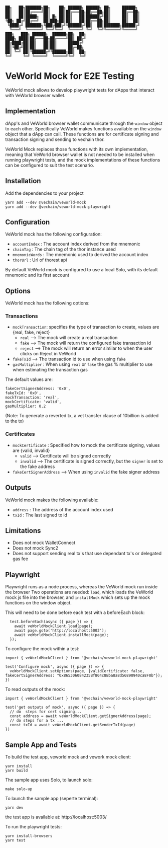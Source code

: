 
```
██╗   ██╗███████╗██╗    ██╗ ██████╗ ██████╗ ██╗     ██████╗ 
██║   ██║██╔════╝██║    ██║██╔═══██╗██╔══██╗██║     ██╔══██╗
██║   ██║█████╗  ██║ █╗ ██║██║   ██║██████╔╝██║     ██║  ██║
╚██╗ ██╔╝██╔══╝  ██║███╗██║██║   ██║██╔══██╗██║     ██║  ██║
 ╚████╔╝ ███████╗╚███╔███╔╝╚██████╔╝██║  ██║███████╗██████╔╝
  ╚═══╝  ╚══════╝ ╚══╝╚══╝  ╚═════╝ ╚═╝  ╚═╝╚══════╝╚═════╝ 
███╗   ███╗ ██████╗  ██████╗██╗  ██╗                        
████╗ ████║██╔═══██╗██╔════╝██║ ██╔╝                        
██╔████╔██║██║   ██║██║     █████╔╝                         
██║╚██╔╝██║██║   ██║██║     ██╔═██╗                         
██║ ╚═╝ ██║╚██████╔╝╚██████╗██║  ██╗                        
╚═╝     ╚═╝ ╚═════╝  ╚═════╝╚═╝  ╚═╝                                                                                        
 ```                            

# VeWorld Mock for E2E Testing

VeWorld mock allows to develop playwright tests for dApps that interact with VeWorld browser wallet.  

## Implementation

dApp's and VeWorld browser wallet communicate through the `window` object to each other. Specifically
VeWorld makes functions available on the `window` object that a dApp can call. These functions
are for certificate signing and transaction signing and sending to vechain thor.

VeWorld Mock replaces those functions with its own implementation, meaning that VeWorld browser wallet
is not needed to be installed when running playwright tests, and the mock implementations of these
functions can be configured to suit the test scenario.

## Installation

Add the dependencies to your project

`yarn add --dev @vechain/veworld-mock`  
`yarn add --dev @vechain/veworld-mock-playwright`

## Configuration

VeWorld mock has the following configuration:

- `accountIndex` : The account index derived from the mnemonic
- `chainTag` : The chain tag of the thor instance used
- `mnemonicWords` : The mnemonic used to derived the account index
- `thorUrl` : Url of thorest api

By default VeWorld mock is configured to use a local Solo, with its default mnemonic and its first account

## Options

VeWorld mock has the following options:

### Transactions

* `mockTransaction`: specifies the type of transaction to create, values are {real, fake, reject}
  * `real` --> The mock will create a real transaction
  * `fake` --> The mock will return the configured fake transaction id
  * `reject` --> The mock will return an error similar to when the user clicks on Reject in VeWorld 
* `fakeTxId` --> The transaction id to use when using `fake`
* `gasMultiplier` : When using `real` or `fake` the gas % multiplier to use when estimating the transaction gas

The default values are: 

```
fakeCertSignerAddress: '0x0',
fakeTxId: '0x0',
mockTransaction: 'real',
mockCertificate: 'valid',
gasMultiplier: 0.2
```

(Note: To generate a reverted tx, a vet transfer clause of 10billion is added to the tx)

### Certificates

* `mockCertificate` : Specified how to mock the certificate signing, values are {valid, invalid}
  * `valid` --> Certificate will be signed correctly
  * `invalid` --> The certificate is signed correctly, but the `signer` is set to the fake address
* `fakeCertSignerAddress` --> When using `invalid` the fake signer address



## Outputs

VeWorld mock makes the following available:

- `address` : The address of the account index used
- `txId` : The last signed tx id

## Limitations

- Does not mock WalletConnect
- Does not mock Sync2
- Does not support sending real tx's that use dependant tx's or delegated gas fee

## Playwright

Playwright runs as a node process, whereas the VeWorld mock run inside the browser 
Two operations are needed: `load`, which loads the VeWorld mock js file into the browser, and `installMock` which sets up the mock functions on the window object. 

This will need to be done before each test with a beforeEach block:

```
  test.beforeEach(async ({ page }) => {
    await veWorldMockClient.load(page);
    await page.goto('http://localhost:5003');
    await veWorldMockClient.installMock(page);
  });
```

To configure the mock within a test:

```
import { veWorldMockClient } from '@vechain/veworld-mock-playwright'

test('Configure mock', async ({ page }) => { 
  veWorldMockClient.setOptions(page, {validCertificate: false, fakeCertSignerAddress: "0x865306084235Bf804c8Bba8a8d56890940ca8F0b"});
})
```

To read outputs of the mock:

```
import { veWorldMockClient } from '@vechain/veworld-mock-playwright'

test('get outputs of mock', async ({ page }) => { 
  // do  steps for cert signing...
  const address = await veWorldMockClient.getSignerAddress(page);
  // do steps for a tx ...
  const txId = await veWorldMockClient.getSenderTxId(page)
})
```

## Sample App and Tests

To build the test app, veworld mock and vework mock client:

`yarn install`  
`yarn build`

The sample app uses Solo, to launch solo:

`make solo-up`

To launch the sample app (seperte terminal):

`yarn dev`

the test app is available at: http://localhost:5003/

To run the playwright tests:

`yarn install-browsers`  
`yarn test`













